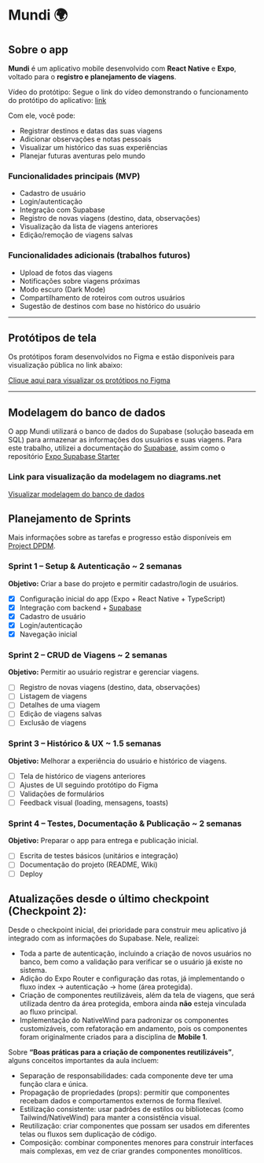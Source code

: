 # Mundi 🌍

## Sobre o app

**Mundi** é um aplicativo mobile desenvolvido com **React Native** e **Expo**, voltado para o **registro e planejamento de viagens**.

Vídeo do protótipo:
Segue o link do vídeo demonstrando o funcionamento do protótipo do aplicativo: [link](https://youtube.com/shorts/LeEKGPUh-gQ?feature=share)

Com ele, você pode:

- Registrar destinos e datas das suas viagens
- Adicionar observações e notas pessoais
- Visualizar um histórico das suas experiências
- Planejar futuras aventuras pelo mundo

### Funcionalidades principais (MVP)

- Cadastro de usuário
- Login/autenticação
- Integração com Supabase
- Registro de novas viagens (destino, data, observações)
- Visualização da lista de viagens anteriores
- Edição/remoção de viagens salvas


### Funcionalidades adicionais (trabalhos futuros)

- Upload de fotos das viagens
- Notificações sobre viagens próximas
- Modo escuro (Dark Mode)
- Compartilhamento de roteiros com outros usuários
- Sugestão de destinos com base no histórico do usuário

---

## Protótipos de tela

Os protótipos foram desenvolvidos no Figma e estão disponíveis para visualização pública no link abaixo:

[Clique aqui para visualizar os protótipos no Figma](https://www.figma.com/design/0VQlP8P0Y4WE1c2G3n3YZw/mobile?node-id=0-1&p=f&t=hq6lA7psdH4Cg3C4-0)

---

## Modelagem do banco de dados

O app Mundi utilizará o banco de dados do Supabase (solução baseada em SQL) para armazenar as informações dos usuários e suas viagens.
Para este trabalho, utilizei a documentação do [Supabase](https://supabase.com/docs/guides/getting-started/tutorials/with-expo-react-native), assim como o repositório [Expo Supabase Starter](https://github.com/flemingvincent/expo-supabase-starter)

### Link para visualização da modelagem no diagrams.net

[Visualizar modelagem do banco de dados](https://drive.google.com/file/d/1l2Onv3uUJZcMsfiLDRD30OCM4J1D9LQR/view?usp=sharing)

## Planejamento de Sprints
Mais informações sobre as tarefas e progresso estão disponíveis em [Project DPDM](https://github.com/users/milenahamerski/projects/3).

### Sprint 1 – Setup & Autenticação ~ 2 semanas
**Objetivo:** Criar a base do projeto e permitir cadastro/login de usuários.  
- [x] Configuração inicial do app (Expo + React Native + TypeScript)  
- [x] Integração com backend + [Supabase](https://supabase.com/docs)  
- [x] Cadastro de usuário  
- [x] Login/autenticação
- [x]  Navegação inicial

### Sprint 2 – CRUD de Viagens ~ 2 semanas
**Objetivo:** Permitir ao usuário registrar e gerenciar viagens.  
- [ ] Registro de novas viagens (destino, data, observações)  
- [ ] Listagem de viagens  
- [ ] Detalhes de uma viagem  
- [ ] Edição de viagens salvas  
- [ ] Exclusão de viagens  

### Sprint 3 – Histórico & UX ~ 1.5 semanas
**Objetivo:** Melhorar a experiência do usuário e histórico de viagens.  
- [ ] Tela de histórico de viagens anteriores  
- [ ] Ajustes de UI seguindo protótipo do Figma  
- [ ] Validações de formulários  
- [ ] Feedback visual (loading, mensagens, toasts)  

### Sprint 4 – Testes, Documentação & Publicação ~ 2 semanas
**Objetivo:** Preparar o app para entrega e publicação inicial.  
- [ ] Escrita de testes básicos (unitários e integração)  
- [ ] Documentação do projeto (README, Wiki)  
- [ ]  Deploy

## Atualizações desde o último checkpoint (Checkpoint 2):

Desde o checkpoint inicial, dei prioridade para construir meu aplicativo já integrado com as informações do Supabase. Nele, realizei:
- Toda a parte de autenticação, incluindo a criação de novos usuários no banco, bem como a validação para verificar se o usuário já existe no sistema.
- Adição do Expo Router e configuração das rotas, já implementando o fluxo index → autenticação → home (área protegida).
- Criação de componentes reutilizáveis, além da tela de viagens, que será utilizada dentro da área protegida, embora ainda **não** esteja vinculada ao fluxo principal.
- Implementação do NativeWind para padronizar os componentes customizáveis, com refatoração em andamento, pois os componentes foram originalmente criados para a disciplina de **Mobile 1**.

Sobre **“Boas práticas para a criação de componentes reutilizáveis”**, alguns conceitos importantes da aula incluem:
- Separação de responsabilidades: cada componente deve ter uma função clara e única.
- Propagação de propriedades (props): permitir que componentes recebam dados e comportamentos externos de forma flexível.
- Estilização consistente: usar padrões de estilos ou bibliotecas (como Tailwind/NativeWind) para manter a consistência visual.
- Reutilização: criar componentes que possam ser usados em diferentes telas ou fluxos sem duplicação de código.
- Composição: combinar componentes menores para construir interfaces mais complexas, em vez de criar grandes componentes monolíticos.


